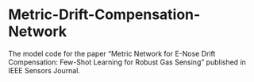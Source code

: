 # Metric-Drift-Compensation-Network
The model code for the paper “Metric Network for E-Nose Drift Compensation: Few-Shot Learning for Robust Gas Sensing” published in IEEE Sensors Journal.
